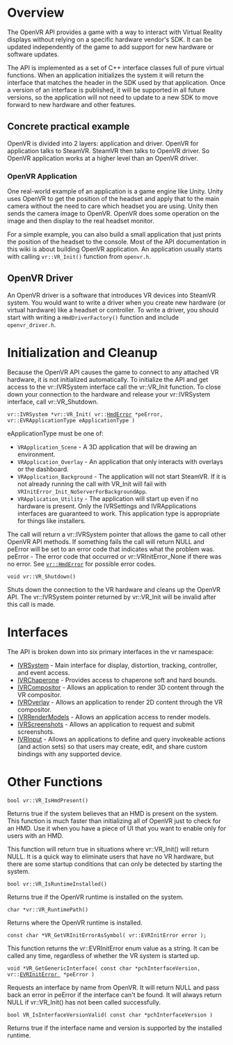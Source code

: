 # Overview
The OpenVR API provides a game with a way to interact with Virtual Reality displays without relying on a specific hardware vendor's SDK. It can be updated independently of the game to add support for new hardware or software updates. 

The API is implemented as a set of C++ interface classes full of pure virtual functions. When an application initializes the system it will return the interface that matches the header in the SDK used by that application. Once a version of an interface is published, it will be supported in all future versions, so the application will not need to update to a new SDK to move forward to new hardware and other features.

## Concrete practical example
OpenVR is divided into 2 layers: application and driver.
OpenVR for application talks to SteamVR. SteamVR then talks to OpenVR driver. So OpenVR application works at a higher level than an OpenVR driver.

### OpenVR Application
One real-world example of an application is a game engine like Unity. Unity uses OpenVR to get the position of the headset and apply that to the main camera without the need to care which headset you are using. Unity then sends the camera image to OpenVR. OpenVR does some operation on the image and then display to the real headset monitor.

For a simple example, you can also build a small application that just prints the position of the headset to the console. Most of the API documentation in this wiki is about building OpenVR application. An application usually starts with calling `vr::VR_Init()` function from `openvr.h`.

## OpenVR Driver
An OpenVR driver is a software that introduces VR devices into SteamVR system. You would want to write a driver when you create new hardware (or virtual hardware) like a headset or controller. To write a driver, you should start with writing a `HmdDriverFactory()` function and include  `openvr_driver.h`.

# Initialization and Cleanup

Because the OpenVR API causes the game to connect to any attached VR hardware, it is not initialized automatically. To initialize the API and get access to the vr::IVRSystem interface call the vr::VR_Init function. To close down your connection to the hardware and release your vr::IVRSystem interface, call vr::VR_Shutdown.

`vr::IVRSystem *vr::VR_Init( vr::`[`HmdError`](https://github.com/ValveSoftware/openvr/wiki/HmdError)` *peError, vr::EVRApplicationType eApplicationType )`

eApplicationType must be one of:
* `VRApplication_Scene` - A 3D application that will be drawing an environment.
* `VRApplication_Overlay` - An application that only interacts with overlays or the dashboard.
* `VRApplication_Background` - The application will not start SteamVR. If it is not already running the call with VR_Init will fail with `VRInitError_Init_NoServerForBackgroundApp`.
* `VRApplication_Utility` - The application will start up even if no hardware is present. Only the IVRSettings and IVRApplications interfaces are guaranteed to work.  This application type is appropriate for things like installers.

The call will return a vr::IVRSystem pointer that allows the game to call other OpenVR API methods. If something fails the call will return NULL and peError will be set to an error code that indicates what the problem was.
peError - The error code that occurred or vr::VRInitError_None if there was no error. See [`vr::HmdError`](https://github.com/ValveSoftware/openvr/wiki/HmdError) for possible error codes.


`void vr::VR_Shutdown()`

Shuts down the connection to the VR hardware and cleans up the OpenVR API. The vr::IVRSystem pointer returned by vr::VR_Init will be invalid after this call is made. 

# Interfaces

The API is broken down into six primary interfaces in the vr namespace:
* [IVRSystem](https://github.com/ValveSoftware/openvr/wiki/IVRSystem_Overview) - Main interface for display, distortion, tracking, controller, and event access.
* [IVRChaperone](https://github.com/ValveSoftware/openvr/wiki/IVRChaperone_Overview) - Provides access to chaperone soft and hard bounds.
* [IVRCompositor](https://github.com/ValveSoftware/openvr/wiki/IVRCompositor_Overview) - Allows an application to render 3D content through the VR compositor.
* [IVROverlay](https://github.com/ValveSoftware/openvr/wiki/IVROverlay_Overview) - Allows an application to render 2D content through the VR compositor.
* [IVRRenderModels](https://github.com/ValveSoftware/openvr/wiki/IVRRenderModels_Overview) - Allows an application access to render models.
* [IVRScreenshots](https://github.com/ValveSoftware/openvr/wiki/IVRScreenshots_Overview) - Allows an application to request and submit screenshots.
* [IVRInput](https://github.com/ValveSoftware/openvr/wiki/SteamVR-Input) - Allows an applications to define and query invokeable actions (and action sets) so that users may create, edit, and share custom bindings with any supported device.

# Other Functions

`bool vr::VR_IsHmdPresent()`

Returns true if the system believes that an HMD is present on the system. This function is much faster than initializing all of OpenVR just to check for an HMD. Use it when you have a piece of UI that you want to enable only for users with an HMD.

This function will return true in situations where vr::VR_Init() will return NULL. It is a quick way to eliminate users that have no VR hardware, but there are some startup conditions that can only be detected by starting the system.


`bool vr::VR_IsRuntimeInstalled()`

Returns true if the OpenVR runtime is installed on the system.


`char *vr::VR_RuntimePath()`

Returns where the OpenVR runtime is installed.


`const char *VR_GetVRInitErrorAsSymbol( vr::EVRInitError error );`

This function returns the vr::EVRInitError enum value as a string. It can be called any time, regardless of whether the VR system is started up.


`void *VR_GetGenericInterface( const char *pchInterfaceVersion, vr::`[`EVRInitError `](https://github.com/ValveSoftware/openvr/wiki/HmdError)` *peError )`

Requests an interface by name from OpenVR. It will return NULL and pass back an error in peError if the interface can't be found. It will always return NULL if vr::VR_Init() has not been called successfully.


`bool VR_IsInterfaceVersionValid( const char *pchInterfaceVersion )`

Returns true if the interface name and version is supported by the installed runtime.